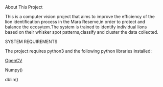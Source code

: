 About This Project
 
This is a computer vision project that aims to improve the efficiency of the lion identification process in the Mara Reserve,in order to protect and balance the ecosytem.The system is trained to identify individual lions based on their whisker spot patterns,classify and cluster the data collected.


SYSTEM REQUIREMENTS

The project requires python3 and the following python libraries installed:

[OpenCV](https://opencv.org/)

Numpy()

dblin()
 
